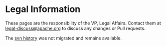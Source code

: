 # Legal Information

These pages are the responsibility of the VP, Legal Affairs. Contact them at legal-discuss@apache.org to discuss any changes or Pull requests.

The [svn history](https://svn.apache.org/viewvc/infrastructure/site/trunk/content/legal) was not migrated and remains available.

